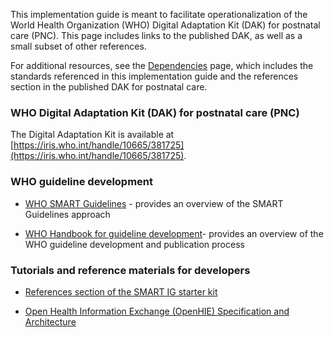 This implementation guide is meant to facilitate operationalization of the World Health Organization (WHO) Digital Adaptation Kit (DAK) for postnatal care (PNC). This page includes links to the published DAK, as well as a small subset of other references.

For additional resources, see the <a href="dependencies.html">Dependencies</a> page, which includes the standards referenced in this implementation guide and the references section in the published DAK for postnatal care.

### WHO Digital Adaptation Kit (DAK) for postnatal care (PNC)

The Digital Adaptation Kit is available at [https://iris.who.int/handle/10665/381725](https://iris.who.int/handle/10665/381725). 

### WHO guideline development
    
-   [WHO SMART Guidelines](https://www.who.int/teams/digital-health-and-innovation/smart-guidelines) - provides an overview of the SMART Guidelines approach

-   [WHO Handbook for guideline development](https://www.who.int/publications/i/item/9789241548960)- provides an overview of the WHO guideline development and publication process

### Tutorials and reference materials for developers
- [References section of the SMART IG starter kit](https://worldhealthorganization.github.io/smart-ig-starter-kit/references.html#2)

- [Open Health Information Exchange (OpenHIE) Specification and Architecture](https://guides.ohie.org/arch-spec/architecture-specification/overview-of-the-architecture)
